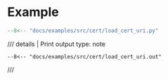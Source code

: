 # Example

```python
--8<-- "docs/examples/src/cert/load_cert_uri.py"
```

/// details | Print output
    type: note
``` 
--8<-- "docs/examples/src/cert/load_cert_uri.out"
```
///